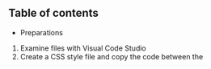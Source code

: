 ## Table of contents

- Preparations
1) Examine files with Visual Code Studio
2) Create a CSS style file and copy the code between the <style> tags in the index file
3) Download the font provided in the style-guide.md and include the @import in the css file
4) Reset margins and paddings con *
5) Create colour variables with :root
